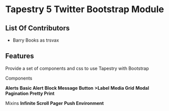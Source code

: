 # Tapestry 5 Twitter Bootstrap Module

## List Of Contributors
- Barry Books as trsvax

## Features
Provide a set of components and css to use Tapestry with Bootstrap

Components

**Alerts**
**Basic Alert**
**Block Message**
**Button**
**>Label**
**Media Grid**
**Modal**
**Pagination**
**Pretty Print**

Mixins
**Infinite Scroll**
**Pager**
**Push Environment**